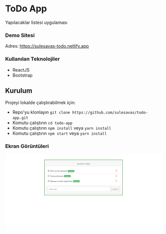 # ToDo App

Yapılacaklar listesi uygulaması

### Demo Sitesi
 Adres: https://sulesavas-todo.netlify.app

### Kullanılan Teknolojiler

- ReactJS
- Bootstrap


## Kurulum

Projeyi lokalde çalıştırabilmek için: 

* Repo'yu klonlayın `git clone https://github.com/sulesavas/todo-app.git`
* Komutu çalıştırın `cd todo-app`
* Komutu çalıştırın `npm install` veya `yarn install`
* Komutu çalıştırın `npm start` veya `yarn install` 


### Ekran Görüntüleri

<div align="center">
  <img width="600" src="/screenshot.png">
</div>
